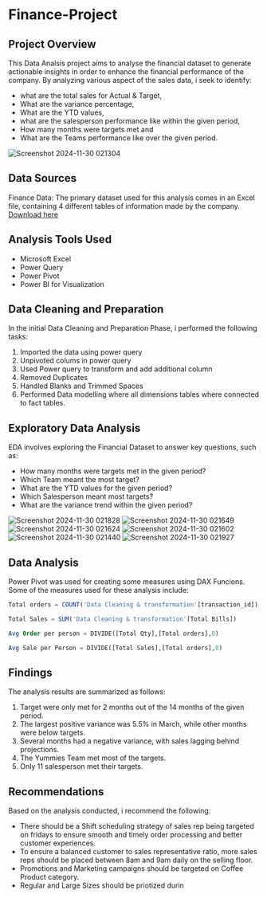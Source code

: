 # Finance-Project

## Project Overview

This Data Analsis project aims to analyse the financial dataset to generate actionable insights in order to enhance the financial performance of the company.
By analyzing various aspect of the sales data, i seek to identify:
- what are the total sales for Actual & Target,
- What are the variance percentage,
- What are the YTD values,
- what are the salesperson performance like within the given period,
- How many months were targets met and
- What are the Teams performance like over the given period.

![Screenshot 2024-11-30 021304](https://github.com/user-attachments/assets/5cc48924-6284-40c6-bcac-90c5b4296e3a)

## Data Sources
Finance Data: The primary dataset used for this analysis comes in an Excel file, containing 4 different tables of information made by the company. [Download here](https://mavenanalytics.io/data-Playground?order=date_added%2Cdesc&search=coff)

## Analysis Tools Used
- Microsoft Excel
- Power Query
- Power Pivot
- Power BI for Visualization

## Data Cleaning and Preparation
In the initial Data Cleaning and Preparation Phase, i performed the following tasks:
1. Imported the data using power query
2. Unpivoted colums in power query
3. Used Power query to transform and add additional column
4. Removed Duplicates
5. Handled Blanks and Trimmed Spaces
6. Performed Data modelling where all dimensions tables where connected to fact tables.

## Exploratory Data Analysis
EDA involves exploring the Financial Dataset to answer key questions, such as:
- How many months were targets met in the given period?
- Which Team meant the most target?
- What are the YTD values for the given period?
- Which Salesperson meant most targets?
- What are the variance trend within the given period?

![Screenshot 2024-11-30 021828](https://github.com/user-attachments/assets/540bcd33-3fdc-48a5-ba33-ed9123b8668a)
![Screenshot 2024-11-30 021649](https://github.com/user-attachments/assets/2a9148a2-fbc7-4b9f-96e6-c45ab3ce9640)
![Screenshot 2024-11-30 021624](https://github.com/user-attachments/assets/28766736-4707-4d85-a77f-c66b38b29ee2)
![Screenshot 2024-11-30 021602](https://github.com/user-attachments/assets/50196260-2cf2-4649-a542-6a8227095862)
![Screenshot 2024-11-30 021440](https://github.com/user-attachments/assets/21b02add-8190-405f-bc34-906ca29833c2)
![Screenshot 2024-11-30 021927](https://github.com/user-attachments/assets/ed14e657-2407-4793-9bac-a507f5f415eb)


## Data Analysis
Power Pivot was used for creating some measures using DAX Funcions. Some of the measures used for these analysis include:
``` Sql
Total orders = COUNT('Data Cleaning & transformation'[transaction_id])
```
``` Sql
Total Sales = SUM('Data Cleaning & transformation'[Total Bills])
```
``` Sql
Avg Order per person = DIVIDE([Total Qty],[Total orders],0)
```
``` Sql
Avg Sale per Person = DIVIDE([Total Sales],[Total orders],0)
```

## Findings
 The analysis results are summarized as follows:
1. Target were only met for 2 months out of the 14 months of the given period.
2. The largest positive variance was 5.5% in March, while other months were below targets.
3. Several months had a negative variance, with sales lagging behind projections.
4. The Yummies Team met most of the targets.
5. Only 11 salesperson met their targets.

## Recommendations
Based on the analysis conducted, i recommend the following:
- There should be a Shift scheduling strategy of sales rep being targeted on fridays to ensure smooth and timely order processing and better customer experiences.
- To ensure a balanced customer to sales representative ratio, more sales reps should be placed between 8am and 9am daily on the selling floor.
- Promotions and Marketing campaigns should be targeted on Coffee Product category.
- Regular and Large Sizes should be priotized durin
